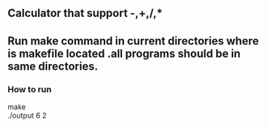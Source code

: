 ## Calculator that support -,+,/,* 
## Run make command in current directories where is makefile located .all programs should be in same directories.
### How to run
make<br/>
./output  6 2



